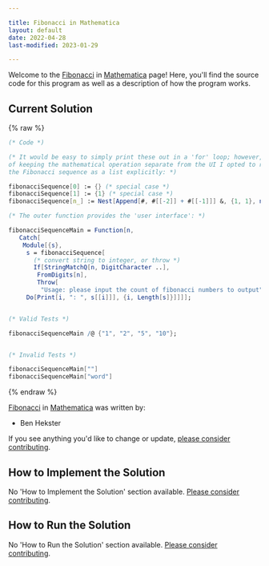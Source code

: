 ```yaml
---

title: Fibonacci in Mathematica
layout: default
date: 2022-04-28
last-modified: 2023-01-29

---
```


Welcome to the [Fibonacci](https://sampleprograms.io/projects/fibonacci) in [Mathematica](https://sampleprograms.io/languages/mathematica) page! Here, you'll find the source code for this program as well as a description of how the program works.

## Current Solution

{% raw %}

```mathematica
(* Code *)

(* It would be easy to simply print these out in a 'for' loop; however, in the spirit
of keeping the mathematical operation separate from the UI I opted to return
the Fibonacci sequence as a list explicitly: *)

fibonacciSequence[0] := {} (* special case *)
fibonacciSequence[1] := {1} (* special case *)
fibonacciSequence[n_] := Nest[Append[#, #[[-2]] + #[[-1]]] &, {1, 1}, n - 2]

(* The outer function provides the 'user interface': *)

fibonacciSequenceMain = Function[n,
   Catch[
    Module[{s},
     s = fibonacciSequence[
       (* convert string to integer, or throw *)
       If[StringMatchQ[n, DigitCharacter ..],
        FromDigits[n],
        Throw[
         "Usage: please input the count of fibonacci numbers to output"]]];
     Do[Print[i, ": ", s[[i]]], {i, Length[s]}]]]];


(* Valid Tests *)

fibonacciSequenceMain /@ {"1", "2", "5", "10"};


(* Invalid Tests *)

fibonacciSequenceMain[""]
fibonacciSequenceMain["word"]
```

{% endraw %}

[Fibonacci](https://sampleprograms.io/projects/fibonacci) in [Mathematica](https://sampleprograms.io/languages/mathematica) was written by:

- Ben Hekster

If you see anything you'd like to change or update, [please consider contributing](https://github.com/TheRenegadeCoder/sample-programs).

## How to Implement the Solution

No 'How to Implement the Solution' section available. [Please consider contributing](https://github.com/TheRenegadeCoder/sample-programs-website).

## How to Run the Solution

No 'How to Run the Solution' section available. [Please consider contributing](https://github.com/TheRenegadeCoder/sample-programs-website).